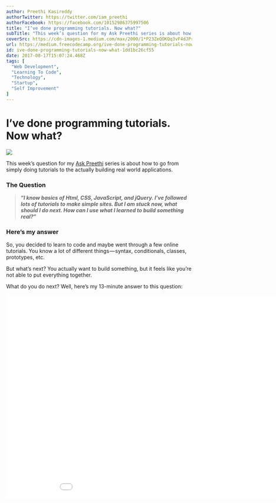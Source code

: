 ```yaml
---
author: Preethi Kasireddy
authorTwitter: https://twitter.com/iam_preethi
authorFacebook: https://facebook.com/10152986375997506
title: "I’ve done programming tutorials. Now what?"
subTitle: "This week’s question for my Ask Preethi series is about how to go from simply doing tutorials to the actually building real world applica..."
coverSrc: https://cdn-images-1.medium.com/max/2000/1*P23ZeQOKQq3vF4dJPrVuMQ.jpeg
url: https://medium.freecodecamp.org/ive-done-programming-tutorials-now-what-1dd1bc26cf55
id: ive-done-programming-tutorials-now-what-1dd1bc26cf55
date: 2017-08-17T15:07:24.468Z
tags: [
  "Web Development",
  "Learning To Code",
  "Technology",
  "Startup",
  "Self Improvement"
]
---
```

# I’ve done programming tutorials. Now what?







![](https://cdn-images-1.medium.com/max/2000/1*P23ZeQOKQq3vF4dJPrVuMQ.jpeg)







This week’s question for my [Ask Preethi](https://medium.freecodecamp.org/what-are-the-most-challenging-parts-of-your-coding-journey-fbd7d3a7600f) series is about how to go from simply doing tutorials to the actually building real world applications.

### The Question

> **“_I know basics of Html, CSS, JavaScript, and jQuery. I’ve followed lots of tutorials to make simple sites. But I am stuck now, what should I do next. How can I use what I learned to build something real?_”**

### Here’s my answer

So, you decided to learn to code and maybe went through a few online tutorials. You know a lot of different things — syntax, conditionals, classes, prototypes, etc.

But what’s next? You actually want to build something, but it feels like you’re not able to put everything together.

What do you do next? Well, here’s my 13-minute answer to this question:









<iframe data-width="854" data-height="480" width="980" height="551" src="/media/8d3852a0888e04b188c18e2535de06b6?postId=1dd1bc26cf55" data-media-id="8d3852a0888e04b188c18e2535de06b6" data-thumbnail="https://i.embed.ly/1/image?url=https%3A%2F%2Fi.ytimg.com%2Fvi%2FOxfJ7xw5hQE%2Fhqdefault.jpg&amp;key=a19fcc184b9711e1b4764040d3dc5c07" allowfullscreen="" frameborder="0"></iframe>












